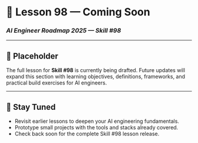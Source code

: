 # 🚧 Lesson 98 — Coming Soon

### *AI Engineer Roadmap 2025 — Skill #98*

---

## 🚧 Placeholder
The full lesson for **Skill #98** is currently being drafted. Future updates will expand this section with learning objectives, definitions, frameworks, and practical build exercises for AI engineers.

---

## 📌 Stay Tuned
* Revisit earlier lessons to deepen your AI engineering fundamentals.
* Prototype small projects with the tools and stacks already covered.
* Check back soon for the complete Skill #98 lesson release.
